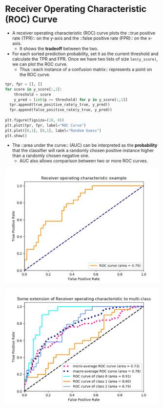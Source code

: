 # Receiver Operating Characteristic (ROC) Curve

* A receiver operating characteristic (ROC) curve plots the ::true positive rate (TPR):: on the y-axis and the ::false positive rate (FPR):: on the x-axis.
    * It shows the **tradeoff** between the two.
* For each sorted prediction probability, set it as the current threshold and calculate the TPR and FPR. Once we have two lists of size `len(y_score)`, we can plot the ROC curve.
    * Thus ::each instance of a confusion matrix:: represents a point on the ROC curve.

```python
tpr, fpr = [], []
for score in y_score[:,1]:
	threshold = score
	y_pred = [int(p >= threshold) for p in y_score[:,1]]
  tpr.append(true_positive_rate(y_true, y_pred))
  fpr.append(false_positive_rate(y_true, y_pred))

plt.figure(figsize=(10, 8))
plt.plot(tpr, fpr, label="ROC Curve")
plt.plot([0,1], [0,1], label="Random Guess")
plt.show()
```
* The ::area under the curve:: (AUC) can be interpreted as the **probability** that the classifier will rank a randomly chosen positive instance higher than a randomly chosen negative one.
    * AUC also allows comparison between two or more ROC curves.

![](Images/sphx_glr_plot_roc_001.png)

![](Images/sphx_glr_plot_roc_002.png)
